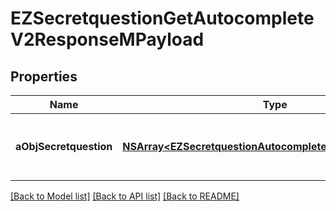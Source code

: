 # EZSecretquestionGetAutocompleteV2ResponseMPayload

## Properties
Name | Type | Description | Notes
------------ | ------------- | ------------- | -------------
**aObjSecretquestion** | [**NSArray&lt;EZSecretquestionAutocompleteElementResponse&gt;***](EZSecretquestionAutocompleteElementResponse.md) | An array of Secretquestion autocomplete element response. | 

[[Back to Model list]](../README.md#documentation-for-models) [[Back to API list]](../README.md#documentation-for-api-endpoints) [[Back to README]](../README.md)


